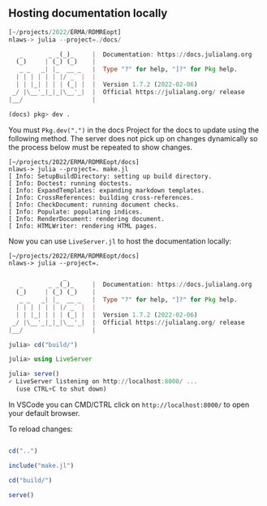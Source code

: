 
## Hosting documentation locally
```julia
[~/projects/2022/ERMA/RDMREopt]
nlaws-> julia --project=./docs/

   _       _ _(_)_     |  Documentation: https://docs.julialang.org
  (_)     | (_) (_)    |
   _ _   _| |_  __ _   |  Type "?" for help, "]?" for Pkg help.
  | | | | | | |/ _` |  |
  | | |_| | | | (_| |  |  Version 1.7.2 (2022-02-06)
 _/ |\__'_|_|_|\__'_|  |  Official https://julialang.org/ release
|__/                   |

(docs) pkg> dev .
```
You must `Pkg.dev(".")` in the docs Project for the docs to update using the following method. The server does not pick up on changes dynamically so the process below must be repeated to show changes.
```
[~/projects/2022/ERMA/RDMREopt/docs]
nlaws-> julia --project=. make.jl 
[ Info: SetupBuildDirectory: setting up build directory.
[ Info: Doctest: running doctests.
[ Info: ExpandTemplates: expanding markdown templates.
[ Info: CrossReferences: building cross-references.
[ Info: CheckDocument: running document checks.
[ Info: Populate: populating indices.
[ Info: RenderDocument: rendering document.
[ Info: HTMLWriter: rendering HTML pages.
```

Now you can use `LiveServer.jl` to host the documentation locally:
```
[~/projects/2022/ERMA/RDMREopt/docs]
nlaws-> julia --project=.
```
```julia
               _
   _       _ _(_)_     |  Documentation: https://docs.julialang.org
  (_)     | (_) (_)    |
   _ _   _| |_  __ _   |  Type "?" for help, "]?" for Pkg help.
  | | | | | | |/ _` |  |
  | | |_| | | | (_| |  |  Version 1.7.2 (2022-02-06)
 _/ |\__'_|_|_|\__'_|  |  Official https://julialang.org/ release
|__/                   |

julia> cd("build/")

julia> using LiveServer

julia> serve()
✓ LiveServer listening on http://localhost:8000/ ...
  (use CTRL+C to shut down)
```
In VSCode you can CMD/CTRL click on `http://localhost:8000/` to open your default browser.

To reload changes:
```julia

cd("..")

include("make.jl")

cd("build/")

serve()
```